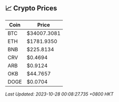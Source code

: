 ## 📈 Crypto Prices

| Coin | Price |
| ---- | ----- |
| BTC | $34007.3081 |
| ETH | $1781.9350 |
| BNB | $225.8134 |
| CRV | $0.4694 |
| ARB | $0.9124 |
| OKB | $44.7657 |
| DOGE | $0.0704 |

_Last Updated: 2023-10-28 00:08:27.735 +0800 HKT_